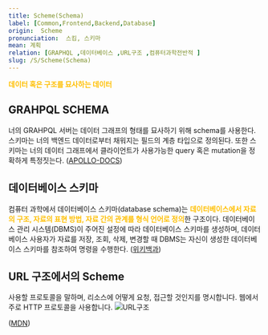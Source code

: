 ```yaml
---
title: Scheme(Schema)
label: [Common,Frontend,Backend,Database]
origin:  Scheme
pronunciation:  스킴, 스키마
mean: 계획
relation: [GRAPHQL ,데이터베이스 ,URL구조 ,컴퓨터과학전반적 ]
slug: /S/Scheme(Schema)
---
```


<content>

<p><span style="color:#FFBF00; font-weight:bold;">데이터 혹은 구조를 묘사하는 데이터</span></p>
<h2 id="grahpqlschema">GRAHPQL SCHEMA</h2>
<p>너의 GRAHPQL 서버는 데이터 그래프의 형태를 묘사하기 위해 schema를 사용한다. 스키마는 너의 백엔드 데이터로부터 채워지는 필드의 계층 타입으로 정의된다. 또한 스키마는 너의 데이터 그래프에서 클라이언트가 사용가능한 query 혹은 mutation을 정확하게 특정짓는다.
(<a href="https://www.apollographql.com/docs/apollo-server/schema/schema/">APOLLO-DOCS</a>)</p>
<h2 id="">데이터베이스 스키마</h2>
<p>컴퓨터 과학에서 데이터베이스 스키마(database schema)는 <span style="color:#FFBF00; font-weight:bold;">데이터베이스에서 자료의 구조, 자료의 표현 방법, 자료 간의 관계를 형식 언어로 정의</span>한 구조이다. 데이터베이스 관리 시스템(DBMS)이 주어진 설정에 따라 데이터베이스 스키마를 생성하며, 데이터베이스 사용자가 자료를 저장, 조회, 삭제, 변경할 때 DBMS는 자신이 생성한 데이터베이스 스키마를 참조하여 명령을 수행한다.
(<a href="https://ko.wikipedia.org/wiki/%EB%8D%B0%EC%9D%B4%ED%84%B0%EB%B2%A0%EC%9D%B4%EC%8A%A4_%EC%8A%A4%ED%82%A4%EB%A7%88">위키백과</a>)</p>
<h2 id="urlscheme">URL 구조에서의 Scheme</h2>
<p>사용할 프로토콜을 말하며, 리소스에 어떻게 요청, 접근할 것인지를 명시합니다.
웹에서 주로 HTTP 프로토콜을 사용합니다.
<img src="../2TAT1C/Scheme_1.png" alt="URL구조" /></p>
<p>(<a href="https://developer.mozilla.org/ko/docs/Web/HTTP/Basics_of_HTTP/Identifying_resources_on_the_Web">MDN</a>)</p>

</content>
